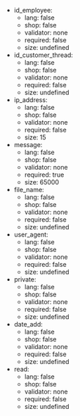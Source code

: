  * id_employee:
    * lang: false
    * shop: false
    * validator: none
    * required: false
    * size: undefined
 * id_customer_thread:
    * lang: false
    * shop: false
    * validator: none
    * required: false
    * size: undefined
 * ip_address:
    * lang: false
    * shop: false
    * validator: none
    * required: false
    * size: 15
 * message:
    * lang: false
    * shop: false
    * validator: none
    * required: true
    * size: 65000
 * file_name:
    * lang: false
    * shop: false
    * validator: none
    * required: false
    * size: undefined
 * user_agent:
    * lang: false
    * shop: false
    * validator: none
    * required: false
    * size: undefined
 * private:
    * lang: false
    * shop: false
    * validator: none
    * required: false
    * size: undefined
 * date_add:
    * lang: false
    * shop: false
    * validator: none
    * required: false
    * size: undefined
 * read:
    * lang: false
    * shop: false
    * validator: none
    * required: false
    * size: undefined
